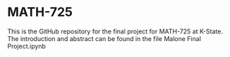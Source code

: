 # MATH-725
This is the GitHub repository for the final project for MATH-725 at K-State.
The introduction and abstract can be found in the file Malone Final Project.ipynb
